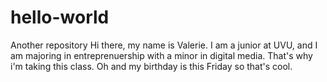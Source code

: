 # hello-world
Another repository
Hi there, my name is Valerie. I am a junior at UVU, and I am majoring in entreprenuership with a minor in digital media. That's why i'm taking this class. Oh and my birthday is this Friday so that's cool.
